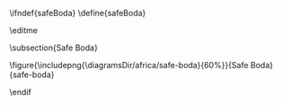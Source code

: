 \ifndef{safeBoda}
\define{safeBoda}

\editme

\subsection{Safe Boda}

\figure{\includepng{\diagramsDir/africa/safe-boda}{60%}}{Safe Boda}{safe-boda}

\endif
